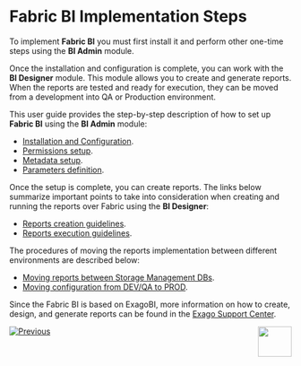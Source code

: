 # Fabric BI Implementation Steps 

To implement **Fabric BI** you must first install it and perform other one-time steps using the **BI Admin** module. 

Once the installation and configuration is complete, you can work with the **BI Designer** module. This module allows you to create and generate reports. When the reports are tested and ready for execution, they can be moved from a development into QA or Production environment.

This user guide provides the step-by-step description of how to set up **Fabric BI** using the **BI Admin** module:

* [Installation and Configuration](01_Installation.md).
* [Permissions setup](02_Permissions_Setup.md).
* [Metadata setup](03_Metadata_Setup).
* [Parameters definition](04_parameters.md).

Once the setup is complete, you can create reports. The links below summarize important points to take into consideration when creating and running the reports over Fabric using the **BI Designer**:

* [Reports creation guidelines](05_report_creation_guidelines.md).
* [Reports execution guidelines](06_report_execution_guidelines.md).

The procedures of moving the reports implementation between different environments are described below:

* [Moving reports between Storage Management DBs](07_moving_reports_between_env.md).
* [Moving configuration from DEV/QA to PROD](08_moving_from_dev_to_prod.md).

Since the Fabric BI is based on ExagoBI, more information on how to create, design, and generate reports can be found in the [Exago Support Center](https://exagobi.com/support/).



[![Previous](/articles/images/Previous.png)](00_BI_integration.md)[<img align="right" width="60" height="54" src="/articles/images/Next.png">](01_Installation.md) 
